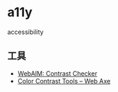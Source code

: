 a11y
===

accessibility


## 工具

- [WebAIM: Contrast Checker](https://webaim.org/resources/contrastchecker/)
- [Color Contrast Tools – Web Axe](https://www.webaxe.org/color-contrast-tools/)